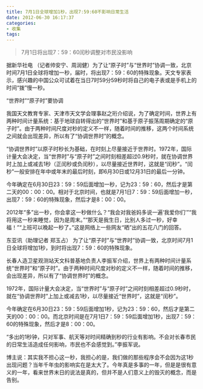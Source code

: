 ```yaml
---
title: 7月1日全球增加1秒，出现7:59:60不影响日常生活
date: 2012-06-30 16:17:37
categories:
- 收集
tags:
---
```


> 7月1日将出现7：59：60闰秒调整对市民没影响

据新华社电 （记者帅安宁、周润健）为了让“原子时”与“世界时”协调一致，北京时间7月1日全球将增加一秒，届时，将出现7：59：60的特殊现象。天文专家表示，感兴趣的中国公众可试着在当日7时59分59秒时将自己的电子表或是手机上的时间“拨”慢一秒。

“世界时”“原子时”要协调

我国天文教育专家、天津市天文学会理事赵之珩介绍说，为了确定时间，世界上有两种时间计量系统：基于地球自转得出的“世界时”和基于原子振荡周期确定的“原子时”。由于两种时间尺度对秒的定义不一样，随着时间的推移，这两个时间系统之间就会出现差异，所以有了“协调世界时”的概念。

“协调世界时”以原子时秒长为基础，在时刻上尽量接近于世界时。1972年，国际计量大会决定，当“世界时”与“原子时”之间时刻相差超过0.9秒时，就在协调世界时上加上或减去1秒（正闰秒或负闰秒），以尽量接近世界时，这就是“闰秒”。“闰秒”一般安排在年中或年末的最后时刻，即6月30日或12月31日的最后一分钟。

今年确定在6月30日23：59：59后面增加一秒，记为23：59：60，然后才是第二天的00：00：00。相对于北京时间，也就是7月1日7：59：59后面增加一秒，出现7：59：60的特殊现象，然后才是8：00：00。

2012年“多”出一秒，你会拿这一秒做什么？“我会对我爸妈多说一遍‘我爱你们’”“我将用这一秒来睡觉，因为是周末。”“那天是我生日，比别人多过一秒，好幸福！”“上班可以晚起一秒了。”这是网络上一些网友“晒”出的五花八门的回答。

 

东亚讯（助理记者 郑玉占） 为了让“原子时”与“世界时”协调一致，北京时间7月1日全球将增加1秒，到时将出现7：59：60的特殊现象。

长春人造卫星观测站天文科普基地负责人李振军介绍，世界上有两种时间计量系统“世界时”和“原子时”。由于两种时间尺度对秒的定义不一样，随着时间的推移，会出现差异，所以有了“协调世界时”的概念。

1972年，国际计量大会决定，当“世界时”与“原子时”之间时刻相差超过0.9秒时，就在“协调世界时”上加上或减去1秒，以尽量接近“世界时”，这就是“闰秒”。

今年确定在6月30日23：59：59后面增加1秒，记为23：59：60，然后才是第二天的00：00：00。而北京时间是在7月1日7：59：59后面增加1秒，出现7：59：60的特殊现象，然后才是8：00：00。

“多出的1秒钟，只对军事、航天等对时间精确到秒的行业有影响。不会对长春市民的日常生活造成任何影响，市民也不会感觉到。”李振军说。

博主说：其实我不担心这一秒，我担心的是，我们做的那些程序会不会因为这1秒出现问题？当年千年虫的影响实在是太大了。今年真是多事的一年，但是是很有意义的一年，看来世界末日的说法是真的，但并不是人们意义上的毁灭的概念，而是告别。